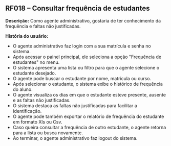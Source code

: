## RF018 – Consultar frequência de estudantes
**Descrição:** Como agente administrativo, gostaria de ter conhecimento da frequência e faltas não justificadas.

**História do usuário:**
- O agente administrativo faz login com a sua matrícula e senha no sistema.
- Após acessar o painel principal, ele seleciona a opção "Frequência de estudantes" no menu.
- O sistema apresenta uma lista ou filtro para que o agente selecione o estudante desejado.
- O agente pode buscar o estudante por nome, matrícula ou curso.
- Após selecionar o estudante, o sistema exibe o histórico de frequência do aluno.
- O agente visualiza os dias em que o estudante esteve presente, ausente e as faltas não justificadas.
- O sistema destaca as faltas não justificadas para facilitar a identificação.
- O agente pode também exportar o relatório de frequência do estudante em formato Xls ou Csv.
- Caso queira consultar a frequência de outro estudante, o agente retorna para a lista ou busca novamente.
- Ao terminar, o agente administrativo faz logout do sistema.
